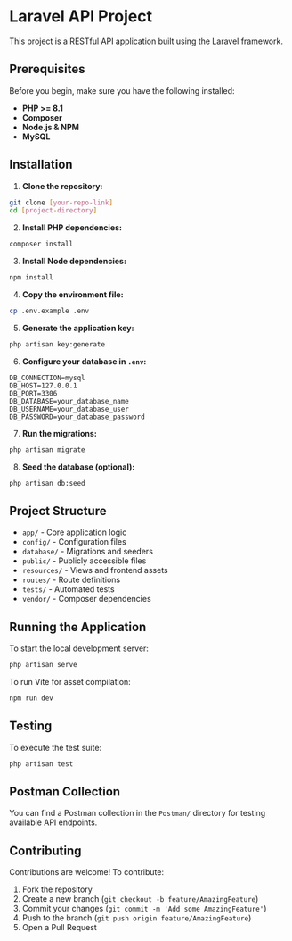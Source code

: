# Laravel API Project

This project is a RESTful API application built using the Laravel framework.

## Prerequisites

Before you begin, make sure you have the following installed:

- **PHP >= 8.1**
- **Composer**
- **Node.js & NPM**
- **MySQL**

## Installation

1. **Clone the repository:**
```bash
git clone [your-repo-link]
cd [project-directory]
```

2. **Install PHP dependencies:**
```bash
composer install
```

3. **Install Node dependencies:**
```bash
npm install
```

4. **Copy the environment file:**
```bash
cp .env.example .env
```

5. **Generate the application key:**
```bash
php artisan key:generate
```

6. **Configure your database in `.env`:**
```
DB_CONNECTION=mysql
DB_HOST=127.0.0.1
DB_PORT=3306
DB_DATABASE=your_database_name
DB_USERNAME=your_database_user
DB_PASSWORD=your_database_password
```

7. **Run the migrations:**
```bash
php artisan migrate
```

8. **Seed the database (optional):**
```bash
php artisan db:seed
```

## Project Structure

- `app/` - Core application logic
- `config/` - Configuration files
- `database/` - Migrations and seeders
- `public/` - Publicly accessible files
- `resources/` - Views and frontend assets
- `routes/` - Route definitions
- `tests/` - Automated tests
- `vendor/` - Composer dependencies

## Running the Application

To start the local development server:
```bash
php artisan serve
```

To run Vite for asset compilation:
```bash
npm run dev
```

## Testing

To execute the test suite:
```bash
php artisan test
```

## Postman Collection

You can find a Postman collection in the `Postman/` directory for testing available API endpoints.

## Contributing

Contributions are welcome! To contribute:

1. Fork the repository
2. Create a new branch (`git checkout -b feature/AmazingFeature`)
3. Commit your changes (`git commit -m 'Add some AmazingFeature'`)
4. Push to the branch (`git push origin feature/AmazingFeature`)
5. Open a Pull Request


